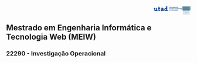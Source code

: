 
<p align="center">
  <img align="right" alt="Light" src="https://raw.githubusercontent.com/ezefranca/MEIW/main/.resource/IG_Logo_vertical_cor.jpg" width="5%">
&nbsp; &nbsp; &nbsp; &nbsp;
  <img align="right" alt="Dark" src="https://raw.githubusercontent.com/ezefranca/MEIW/main/.resource/logo_utad_completo_azul.png" width="15%">
  <br>
<h2>Mestrado em Engenharia Informática e Tecnologia Web (MEIW)</h2>
</p>

### 22290 - Investigação Operacional

